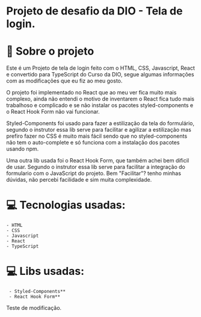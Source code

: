 # Projeto de desafio da DIO - Tela de login.

# 🚀 Sobre o projeto

Este é um Projeto de tela de login feito com o HTML, CSS, Javascript, React e convertido para TypeScript do Curso da DIO, segue algumas informações com as modificações que eu fiz ao meu gosto.


O projeto foi implementado no React que ao meu ver fica muito mais complexo, ainda não entendi o motivo de inventarem o React fica tudo mais trabalhoso e complicado e se não instalar os pacotes styled-components e o React Hook Form não vai funcionar.

Styled-Components foi usado para fazer a estilização da tela do formulário, segundo o instrutor essa lib serve para facilitar e agilizar a estilização mas prefiro fazer no CSS é muito mais fácil sendo que no styled-components não tem o auto-complete e só funciona com a instalação dos pacotes usando npm.

Uma outra lib usada foi o React Hook Form, que também achei bem dificil de usar. Segundo o instrutor essa lib serve para facilitar a integração do formulario com o JavaScript do projeto. Bem "Facilitar"? tenho minhas dúvidas, não percebi facilidade e sim muita complexidade.


# 💻 Tecnologias usadas:

    - HTML
    - CSS
    - Javascript
    - React
    - TypeScript

# 💻 Libs usadas:
     
     - Styled-Components**
     - React Hook Form**
    


Teste de modificação.